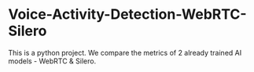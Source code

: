# Voice-Activity-Detection-WebRTC-Silero
This is a python project. We compare the metrics of 2 already trained AI models - WebRTC &amp; Silero.
